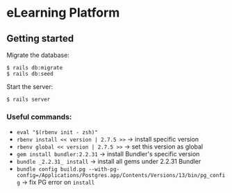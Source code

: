 # eLearning Platform

## Getting started

Migrate the database:

```
$ rails db:migrate
$ rails db:seed
```

Start the server:

```
$ rails server
```

### Useful commands:

- `eval "$(rbenv init - zsh)"`
- `rbenv install << version | 2.7.5 >>` -> install specific version
- `rbenv global << version | 2.7.5 >>` -> set this version as global
- `gem install bundler:2.2.31` -> install Bundler's specific version
- `bundle _2.2.31_ install` -> install all gems under 2.2.31 Bundler
- `bundle config build.pg --with-pg-config=/Applications/Postgres.app/Contents/Versions/13/bin/pg_config` -> fix PG error on `install`